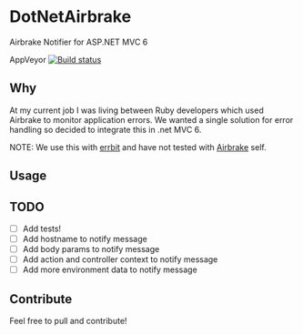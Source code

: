 # DotNetAirbrake

Airbrake Notifier for ASP.NET MVC 6

AppVeyor 
[![Build status](https://ci.appveyor.com/api/projects/status/ulhdnsd8r4qvge6p?svg=true)](https://ci.appveyor.com/project/ErwinSteffens/dotnetairbrake)

## Why

At my current job I was living between Ruby developers which used Airbrake to monitor application errors. We wanted a single solution for error handling so decided to integrate this in .net MVC 6.

NOTE: We use this with [errbit](https://github.com/errbit/errbit) and have not tested with [Airbrake](https://airbrake.io/) self.

## Usage


## TODO

- [ ] Add tests!
- [ ] Add hostname to notify message
- [ ] Add body params to notify message
- [ ] Add action and controller context to notify message
- [ ] Add more environment data to notify message

## Contribute

Feel free to pull and contribute!
